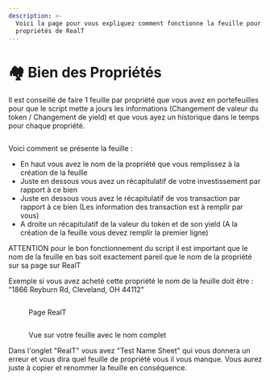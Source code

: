 ```yaml
---
description: >-
  Voici la page pour vous expliquez comment fonctionne la feuille pour vos
  propriétés de RealT
---
```


# 🏘 Bien des Propriétés

Il est conseillé de faire 1 feuille par propriété que vous avez en portefeuilles pour que le script mette a jours les informations (Changement de valeur du token / Changement de yield) et que vous ayez un historique dans le temps pour chaque propriété.

<figure><img src="../.gitbook/assets/Capture d&#x27;écran 2024-02-12 122244.png" alt=""><figcaption></figcaption></figure>

Voici comment se présente la feuille :&#x20;

* En haut vous avez le nom de la propriété que vous remplissez à la création de la feuille
* Juste en dessous vous avez un récapitulatif de votre investissement  par rapport à ce bien
* Juste en dessous vous avez le récapitulatif de vos transaction par rapport à ce bien (Les information des transaction est à remplir par vous)
* A droite un récapitulatif de la valeur du token et de son yield (A la création de la feuille vous devez remplir la premier ligne)

ATTENTION pour le bon fonctionnement du script il est important que le nom de la feuille en bas soit exactement pareil que le nom de la propriété sur sa page sur RealT

Exemple si vous avez acheté cette propriété le nom de la feuille doit être : "1866 Reyburn Rd, Cleveland, OH 44112"

<figure><img src="../.gitbook/assets/Capture d&#x27;écran 2024-02-12 123404.png" alt=""><figcaption><p>Page RealT</p></figcaption></figure>

<figure><img src="../.gitbook/assets/Capture d&#x27;écran 2024-02-12 123529.png" alt=""><figcaption><p>Vue sur votre feuille avec le nom complet</p></figcaption></figure>

Dans l'onglet "RealT" vous avez "Test Name Sheet" qui vous donnera un erreur et vous dira quel feuille de propriété vous il vous manque. Vous aurez juste à copier et renommer la feuille en conséquence.
